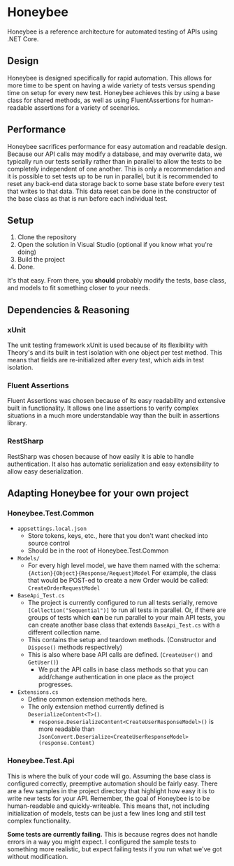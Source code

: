 # Honeybee

Honeybee is a reference architecture for automated testing of APIs using .NET Core.

## Design

Honeybee is designed specifically for rapid automation. This allows for more time to be spent on having a wide variety of tests versus spending time on setup for every new test. Honeybee achieves this by using a base class for shared methods, as well as using FluentAssertions for human-readable assertions for a variety of scenarios.

## Performance

Honeybee sacrifices performance for easy automation and readable design. Because our API calls may modify a database, and may overwrite data, we typically run our tests serially rather than in parallel to allow the tests to be completely independent of one another. This is only a recommendation and it is possible to set tests up to be run in parallel, but it is recommended to reset any back-end data storage back to some base state before every test that writes to that data. This data reset can be done in the constructor of the base class as that is run before each individual test.

## Setup

1.  Clone the repository
2.  Open the solution in Visual Studio (optional if you know what you're doing)
3.  Build the project
4.  Done.

It's that easy. From there, you **should** probably modify the tests, base class, and models to fit something closer to your needs.

## Dependencies & Reasoning

### xUnit

The unit testing framework xUnit is used because of its flexibility with Theory's and its built in test isolation with one object per test method. This means that fields are re-initialized after every test, which aids in test isolation.

### Fluent Assertions

Fluent Assertions was chosen because of its easy readability and extensive built in functionality. It allows one line assertions to verify complex situations in a much more understandable way than the built in assertions library.

### RestSharp

RestSharp was chosen because of how easily it is able to handle authentication. It also has automatic serialization and easy extensibility to allow easy deserialization.

## Adapting Honeybee for your own project

### Honeybee.Test.Common

- `appsettings.local.json`
  - Store tokens, keys, etc., here that you don't want checked into source control
  - Should be in the root of Honeybee.Test.Common
- `Models/`
  - For every high level model, we have them named with the schema:
    `{Action}{Object}{Response/Request}Model`
    For example, the class that would be POST-ed to create a new Order would be called:
    `CreateOrderRequestModel`
- `BaseApi_Test.cs`
  - The project is currently configured to run all tests serially, remove `[Collection("Sequential")]` to run all tests in parallel. Or, if there are groups of tests which **can** be run parallel to your main API tests, you can create another base class that extends `BaseApi_Test.cs` with a different collection name.
  - This contains the setup and teardown methods. (Constructor and `Dispose()` methods respectively)
  - This is also where base API calls are defined. (`CreateUser()` and `GetUser()`)
    - We put the API calls in base class methods so that you can add/change authentication in one place as the project progresses.
- `Extensions.cs`
  - Define common extension methods here.
  - The only extension method currently defined is `DeserializeContent<T>()`.
    - `response.DeserializeContent<CreateUserResponseModel>()` is more readable than
      `JsonConvert.Deserialize<CreateUserResponseModel>(response.Content)`

### Honeybee.Test.Api

This is where the bulk of your code will go. Assuming the base class is configured correctly, preemptive automation should be fairly easy. There are a few samples in the project directory that highlight how easy it is to write new tests for your API. Remember, the goal of Honeybee is to be human-readable and quickly-writeable. This means that, not including initialization of models, tests can be just a few lines long and still test complex functionality.

**Some tests are currently failing.** This is because regres does not handle errors in a way you might expect. I configured the sample tests to something more realistic, but expect failing tests if you run what we've got without modification.
